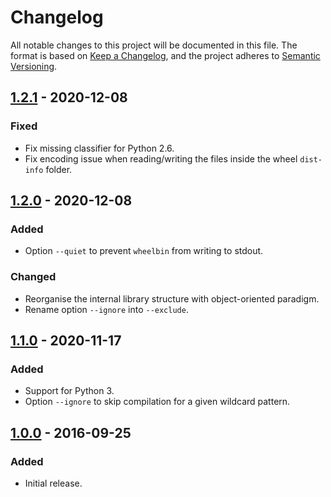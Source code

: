 # Changelog

All notable changes to this project will be documented in this file. The format
is based on [Keep a Changelog](https://keepachangelog.com/en/1.0.0/), and the
project adheres to [Semantic Versioning](https://semver.org/spec/v2.0.0.html).

## [1.2.1] - 2020-12-08

### Fixed
- Fix missing classifier for Python 2.6.
- Fix encoding issue when reading/writing the files inside the wheel
  `dist-info` folder.

## [1.2.0] - 2020-12-08

### Added
- Option `--quiet` to prevent `wheelbin` from writing to stdout.

### Changed
- Reorganise the internal library structure with object-oriented paradigm.
- Rename option `--ignore` into `--exclude`.

## [1.1.0] - 2020-11-17

### Added
- Support for Python 3.
- Option `--ignore` to skip compilation for a given wildcard pattern.

## [1.0.0] - 2016-09-25

### Added
- Initial release.


[1.2.1]:
https://github.com/molinav/wheelbin/compare/v1.2.0..v1.2.1
[1.2.0]:
https://github.com/molinav/wheelbin/compare/v1.1.0..v1.2.0
[1.1.0]:
https://github.com/molinav/wheelbin/compare/v1.0.0..v1.1.0
[1.0.0]:
https://github.com/molinav/wheelbin/tree/v1.0.0
